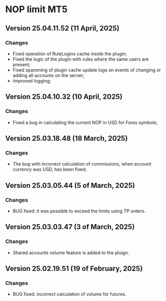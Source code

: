 # NOP limit MT5

## Version 25.04.11.52 (11 April, 2025)
### Changes
* Fixed operation of RuleLogins cache inside the plugin;
* Fixed the logic of the plugin with rules where the same users are present;
* Fixed spamming of plugin cache update logs on events of changing or adding all accounts on the server;
* Improved logging;

## Version 25.04.10.32 (10 April, 2025)
### Changes
* Fixed a bug in calculating the current NOP in USD for Forex symbols; 

## Version 25.03.18.48 (18 March, 2025)
### Changes
* The bug with incorrect calculation of commissions, when account currency was USD, has been fixed;

## Version 25.03.05.44 (5 of March, 2025)
### Changes
* BUG fixed: it was possible to exceed the limits using TP orders.

## Version 25.03.03.47 (3 of March, 2025)
### Changes
* Shared accounts volume feature is added to the pluign.

## Version 25.02.19.51 (19 of February, 2025)
### Changes
* BUG fixed: incorrect calculation of volume for futures.

